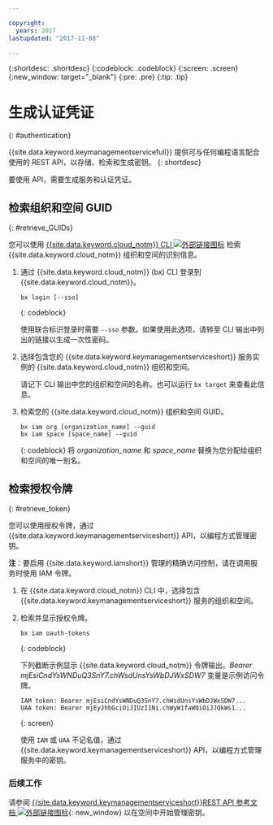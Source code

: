 ```yaml
---

copyright:
  years: 2017
lastupdated: "2017-11-08"

---
```


{:shortdesc: .shortdesc}
{:codeblock: .codeblock}
{:screen: .screen}
{:new_window: target="_blank"}
{:pre: .pre}
{:tip: .tip}

# 生成认证凭证
{: #authentication}

{{site.data.keyword.keymanagementservicefull}} 提供可与任何编程语言配合使用的 REST API，以存储、检索和生成密钥。
{: shortdesc}

要使用 API，需要生成服务和认证凭证。

## 检索组织和空间 GUID
{: #retrieve_GUIDs}

您可以使用 [{{site.data.keyword.cloud_notm}} CLI ![外部链接图标](../../icons/launch-glyph.svg "外部链接图标")](https://console.bluemix.net/docs/cli/reference/bluemix_cli/index.html#getting-started) 检索 {{site.data.keyword.cloud_notm}} 组织和空间的识别信息。

1. 通过 {{site.data.keyword.cloud_notm}} (bx) CLI 登录到 {{site.data.keyword.cloud_notm}}。

    ```
    bx login [--sso]
    ```
    {: codeblock}

    使用联合标识登录时需要 `--sso` 参数。如果使用此选项，请转至 CLI 输出中列出的链接以生成一次性密码。

2. 选择包含您的 {{site.data.keyword.keymanagementserviceshort}} 服务实例的 {{site.data.keyword.cloud_notm}} 组织和空间。

    请记下 CLI 输出中您的组织和空间的名称。也可以运行 `bx target` 来查看此信息。

3. 检索您的 {{site.data.keyword.cloud_notm}} 组织和空间 GUID。

    ```
    bx iam org [organization_name] --guid
    bx iam space [space_name] --guid
    ```
    {: codeblock}
    将 _organization_name_ 和 _space_name_ 替换为您分配给组织和空间的唯一别名。

## 检索授权令牌
{: #retrieve_token}

您可以使用授权令牌，通过 {{site.data.keyword.keymanagementserviceshort}} API，以编程方式管理密钥。

**注**：要启用 {{site.data.keyword.iamshort}} 管理的精确访问控制，请在调用服务时使用 IAM 令牌。

1. 在 {{site.data.keyword.cloud_notm}} CLI 中，选择包含 {{site.data.keyword.keymanagementserviceshort}} 服务的组织和空间。

2. 检索并显示授权令牌。

    ```
    bx iam oauth-tokens
    ```
    {: codeblock}

    下列截断示例显示 {{site.data.keyword.cloud_notm}} 令牌输出。_Bearer mjEsiCndYsWNDuQ3SnY7.chWsdUnsYsWbDJWxSDW7_ 变量是示例访问令牌。

    ```
    IAM token: Bearer mjEsiCndYsWNDuQ3SnY7.chWsdUnsYsWbDJWxSDW7...
    UAA token: Bearer mjEyJhbGciOiJIUzI1Ni.chWyW1faWQiOiJJQkWs1...
    ```
    {: screen}

    使用 `IAM` 或 `UAA` 不记名值，通过 {{site.data.keyword.keymanagementserviceshort}} API，以编程方式管理服务中的密钥。

### 后续工作

请参阅 [{{site.data.keyword.keymanagementserviceshort}}REST API 参考文档 ![外部链接图标](../../icons/launch-glyph.svg "外部链接图标")](https://console.ng.bluemix.net/apidocs/639){: new_window} 以在空间中开始管理密钥。
